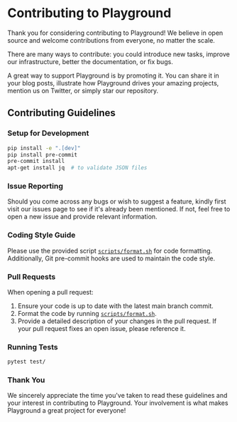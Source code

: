 # Contributing to Playground

Thank you for considering contributing to Playground!
We believe in open source and welcome contributions from everyone, no matter the scale.

There are many ways to contribute: you could introduce new tasks, improve our infrastructure, better the documentation, or fix bugs.

A great way to support Playground is by promoting it. You can share it in your blog posts, illustrate how Playground drives your amazing projects, mention us on Twitter, or simply star our repository.

## Contributing Guidelines

### Setup for Development

```bash
pip install -e ".[dev]"
pip install pre-commit
pre-commit install
apt-get install jq  # to validate JSON files
```

### Issue Reporting

Should you come across any bugs or wish to suggest a feature, kindly first visit our issues page to see if it's already been mentioned. If not, feel free to open a new issue and provide relevant information.

### Coding Style Guide

Please use the provided script [`scripts/format.sh`](scripts/format.sh) for code formatting. Additionally, Git pre-commit hooks are used to maintain the code style.

### Pull Requests

When opening a pull request:

1. Ensure your code is up to date with the latest main branch commit.
2. Format the code by running [`scripts/format.sh`](scripts/format.sh).
3. Provide a detailed description of your changes in the pull request. If your pull request fixes an open issue, please reference it.

### Running Tests

```bash
pytest test/
```

### Thank You

We sincerely appreciate the time you've taken to read these guidelines and your interest in contributing to Playground. Your involvement is what makes Playground a great project for everyone!
